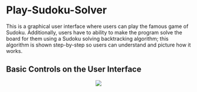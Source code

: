 # Play-Sudoku-Solver
This is a graphical user interface where users can play the famous game of Sudoku. Additionally, users have to ability to make the program solve the board for them using a Sudoku solving backtracking algorithm; this algorithm is shown step-by-step so users can understand and picture how it works.

## Basic Controls on the User Interface

<p align = "center">
  <img src = "https://user-images.githubusercontent.com/63945057/88468122-f25e4480-ce93-11ea-92e3-b90654477014.gif">
</p>  
